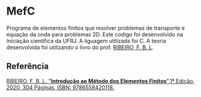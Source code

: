 # MefC 

Programa de elementos finitos que resolver problemas de transporte e equação da onda para problemas 2D. Este codigo foi desenvolvido na Iniciação cientifica da UFRJ. A liguagem utilizada foi C.
A teoria desenvolvida foi utilizando o livro do prof. [RIBEIRO, F. B. L](https://www.lcm.com.br/site/#livros/detalhesLivro/introducao-ao-metodo-dos-elementos-finitos.html).



## Referência

[RIBEIRO, F. B. L. "**Introdução ao Método dos Elementos Finitos**",1ª Edição, 2020, 304 Páginas, ISBN: 9786558420118.](https://www.lcm.com.br/site/#livros/detalhesLivro/introducao-ao-metodo-dos-elementos-finitos.html)
